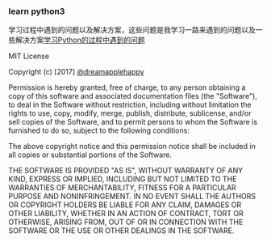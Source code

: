 ### learn python3

学习过程中遇到的问题以及解决方案，这些问题是我学习一路来遇到的问题以及一些解决方案[学习Python的过程中遇到的问题](https://github.com/dreamapplehappy/python3-tutorial/wiki/%E5%AD%A6%E4%B9%A0Python%E7%9A%84%E8%BF%87%E7%A8%8B%E4%B8%AD%E9%81%87%E5%88%B0%E7%9A%84%E9%97%AE%E9%A2%98)

MIT License

Copyright (c) [2017] [@dreamapplehappy](https://github.com/dreamapplehappy)

Permission is hereby granted, free of charge, to any person obtaining a copy
of this software and associated documentation files (the "Software"), to deal
in the Software without restriction, including without limitation the rights
to use, copy, modify, merge, publish, distribute, sublicense, and/or sell
copies of the Software, and to permit persons to whom the Software is
furnished to do so, subject to the following conditions:

The above copyright notice and this permission notice shall be included in all
copies or substantial portions of the Software.

THE SOFTWARE IS PROVIDED "AS IS", WITHOUT WARRANTY OF ANY KIND, EXPRESS OR
IMPLIED, INCLUDING BUT NOT LIMITED TO THE WARRANTIES OF MERCHANTABILITY,
FITNESS FOR A PARTICULAR PURPOSE AND NONINFRINGEMENT. IN NO EVENT SHALL THE
AUTHORS OR COPYRIGHT HOLDERS BE LIABLE FOR ANY CLAIM, DAMAGES OR OTHER
LIABILITY, WHETHER IN AN ACTION OF CONTRACT, TORT OR OTHERWISE, ARISING FROM,
OUT OF OR IN CONNECTION WITH THE SOFTWARE OR THE USE OR OTHER DEALINGS IN THE
SOFTWARE.